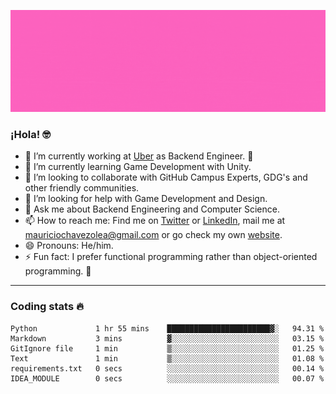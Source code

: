 ![Banner](banner.gif)

### ¡Hola! 🤓

- 🔭 I’m currently working at [Uber](https://uber.com) as Backend Engineer. 🚗
- 🌱 I’m currently learning Game Development with Unity.
- 👯 I’m looking to collaborate with GitHub Campus Experts, GDG's and other friendly communities.
- 🤔 I’m looking for help with Game Development and Design.
- 💬 Ask me about Backend Engineering and Computer Science.
- 📫 How to reach me: Find me on [Twitter](https://twitter.com/ultr4nerd) or [LinkedIn](https://www.linkedin.com/in/ultr4nerd), mail me at [mauriciochavezolea@gmail.com](mailto:mauriciochavezolea@gmail.com) or go check my own [website](mauriciochavez.dev).
- 😄 Pronouns: He/him. 
- ⚡ Fun fact: I prefer functional programming rather than object-oriented programming. 🤭
---

### Coding stats 🔥

<!--START_SECTION:waka-->

```text
Python             1 hr 55 mins    ███████████████████████▓░   94.31 %
Markdown           3 mins          ▓░░░░░░░░░░░░░░░░░░░░░░░░   03.15 %
GitIgnore file     1 min           ▒░░░░░░░░░░░░░░░░░░░░░░░░   01.25 %
Text               1 min           ▒░░░░░░░░░░░░░░░░░░░░░░░░   01.08 %
requirements.txt   0 secs          ░░░░░░░░░░░░░░░░░░░░░░░░░   00.14 %
IDEA_MODULE        0 secs          ░░░░░░░░░░░░░░░░░░░░░░░░░   00.07 %
```

<!--END_SECTION:waka-->
